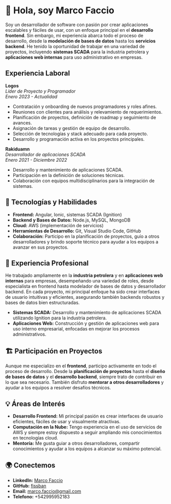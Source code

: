 # 👋 Hola, soy Marco Faccio

Soy un desarrollador de software con pasión por crear aplicaciones escalables y fáciles de usar, con un enfoque principal en el **desarrollo frontend**. Sin embargo, mi experiencia abarca todo el proceso de desarrollo, desde la **modelación de bases de datos** hasta los **servicios backend**. He tenido la oportunidad de trabajar en una variedad de proyectos, incluyendo **sistemas SCADA** para la industria petrolera y **aplicaciones web internas** para uso administrativo en empresas.

## Experiencia Laboral

**Logos**  
_Líder de Proyecto y Programador_  
_Enero 2023 - Actualidad_  
- Contratación y onboarding de nuevos programadores y roles afines.
- Reuniones con clientes para análisis y relevamiento de requerimientos.
- Planificación de proyectos, definición de roadmap y seguimiento de avances.
- Asignación de tareas y gestión de equipo de desarrollo.
- Selección de tecnologías y stack adecuado para cada proyecto.
- Desarrollo y programación activa en los proyectos principales.

**Rakiduamn**  
_Desarrollador de aplicaciones SCADA_  
_Enero 2021 - Diciembre 2022_  
- Desarrollo y mantenimiento de aplicaciones SCADA.
- Participación en la definición de soluciones técnicas.
- Colaboración con equipos multidisciplinarios para la integración de sistemas.
  
## 🔧 Tecnologías y Habilidades

- **Frontend:** Angular, Ionic, sistemas SCADA (Ignition)
- **Backend y Bases de Datos:** Node.js, MySQL, MongoDB
- **Cloud:** AWS (implementación de servicios)
- **Herramientas de Desarrollo:** Git, Visual Studio Code, GitHub
- **Colaboración:** Participo en la planificación de proyectos, guío a otros desarrolladores y brindo soporte técnico para ayudar a los equipos a avanzar en sus proyectos.

## 💼 Experiencia Profesional

He trabajado ampliamente en la **industria petrolera** y en **aplicaciones web internas** para empresas, desempeñando una variedad de roles, desde especialista en frontend hasta modelador de bases de datos y desarrollador backend. En cada proyecto, mi principal enfoque ha sido crear interfaces de usuario intuitivas y eficientes, asegurando también backends robustos y bases de datos bien estructuradas.

- **Sistemas SCADA:** Desarrollo y mantenimiento de aplicaciones SCADA utilizando Ignition para la industria petrolera.
- **Aplicaciones Web:** Construcción y gestión de aplicaciones web para uso interno empresarial, enfocadas en mejorar los procesos administrativos.
  
## 🏗 Participación en Proyectos

Aunque me especializo en el **frontend**, participo activamente en todo el proceso de desarrollo. Desde la **planificación de proyectos** hasta el **diseño de bases de datos** y el **desarrollo backend**, siempre trato de contribuir en lo que sea necesario. También disfruto **mentorar a otros desarrolladores** y ayudar a los equipos a resolver desafíos técnicos.

## 💡 Áreas de Interés

- **Desarrollo Frontend:** Mi principal pasión es crear interfaces de usuario eficientes, fáciles de usar y visualmente atractivas.
- **Computación en la Nube:** Tengo experiencia en el uso de servicios de AWS y siempre estoy dispuesto a seguir ampliando mis conocimientos en tecnologías cloud.
- **Mentoría:** Me gusta guiar a otros desarrolladores, compartir conocimientos y ayudar a los equipos a alcanzar su máximo potencial.

## 🌍 Conectemos

- **LinkedIn:** [Marco Faccio](https://www.linkedin.com/in/marco-faccio-28244942/)
- **GitHub:** [fissban](https://github.com/fissban)
- **Email:** marco.faccio@gmail.com
- **Telefono:** +542995952183
